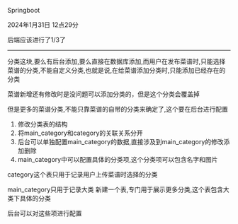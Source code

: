Springboot

2024年1月31日 12点29分

后端应该进行了1/3了


---

分类这块,要么有后台添加,要么直接在数据库添加,而用户在发布菜谱时,只能选择菜谱的分类,不能自定义分类,也就是说,在给菜谱添加分类时,只能添加已经存在的分类

菜谱新增还有修改时是没问题可以添加分类的，但是这个分类会覆盖掉

但是更多的菜谱分类,不能只靠菜谱的自带的分类来确定了,这个要在后台进行配置

1. 修改分类表的结构
2. 将main_category和category的关联关系分开
3. 后台可以单独配置main_category的数据,直接涉及到main_category的修改添加删除
4. main_category中可以配置具体的分类项,这个分类项可以包含名字和图片

category这个表只用于记录用户上传菜谱时选择的分类

main_category只用于记录大类
新建一个表,专门用于展示更多分类,这个表包含大类下具体的分类

后台可以对这些项进行配置